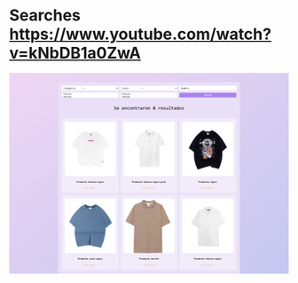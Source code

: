 # Searches https://www.youtube.com/watch?v=kNbDB1a0ZwA
<p align="center">
  <img src="preview.png" alt="preview del proyecto"  width="1600">
</p>